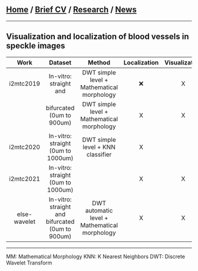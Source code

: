
## [Home](/index) / [Brief CV](/brief_cv) / [Research](/research) / [News](/news)
___

## Visualization and localization of blood vessels in speckle images



|     Work     |                      Dataset                      |                     Method                     | Localization | Visualization | Performance |
|:------------:|:-------------------------------------------------:|:----------------------------------------------:|:------------:|:-------------:|:-----------:|
|   i2mtc2019  | In-vitro: straight  and                           |   DWT simple level +  Mathematical morphology  |       ❌     |       X       |     JI:     |
|              | bifurcated (0um to 900um)                         |   DWT simple level +  Mathematical morphology  |       X      |       X       |     JI:     |
|   i2mtc2020  |        In-vitro: straight  (0um to 1000um)        |       DWT simple level +  KNN classifier       |       X      |               |     JI:     |
|   i2mtc2021  |        In-vitro: straight  (0um to 1000um)        |                                                |       X      |       X       |      JI     |
| else-wavelet | In-vitro: straight  and bifurcated (0um to 900um) | DWT automatic level +  Mathematical morphology |       X      |       X       |      JI     |



___

MM: Mathematical Morphology
KNN: K Nearest Neighbors
DWT: Discrete Wavelet Transform





